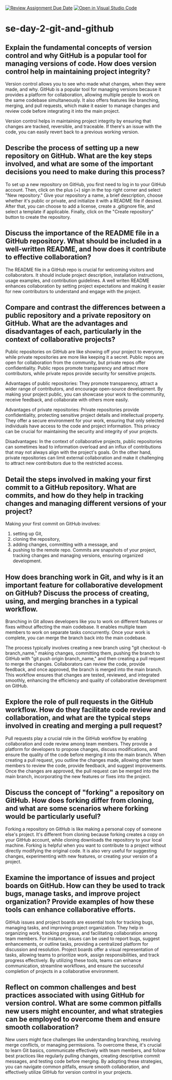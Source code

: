 [![Review Assignment Due Date](https://classroom.github.com/assets/deadline-readme-button-22041afd0340ce965d47ae6ef1cefeee28c7c493a6346c4f15d667ab976d596c.svg)](https://classroom.github.com/a/8wgCKhpZ)
[![Open in Visual Studio Code](https://classroom.github.com/assets/open-in-vscode-2e0aaae1b6195c2367325f4f02e2d04e9abb55f0b24a779b69b11b9e10269abc.svg)](https://classroom.github.com/online_ide?assignment_repo_id=15593445&assignment_repo_type=AssignmentRepo)
# se-day-2-git-and-github
## Explain the fundamental concepts of version control and why GitHub is a popular tool for managing versions of code. How does version control help in maintaining project integrity?
Version control allows you to see who made what changes, when they were made, and why. GitHub is a popular tool for managing versions because it provides a platform for collaboration, allowing multiple people to work on the same codebase simultaneously. It also offers features like branching, merging, and pull requests, which make it easier to manage changes and review code before integrating it into the main project.

Version control helps in maintaining project integrity by ensuring that changes are tracked, reversible, and traceable. If there's an issue with the code, you can easily revert back to a previous working version.

## Describe the process of setting up a new repository on GitHub. What are the key steps involved, and what are some of the important decisions you need to make during this process?
To set up a new repository on GitHub, you first need to log in to your GitHub account. Then, click on the plus (+) sign in the top right corner and select "New repository." Give your repository a name, a brief description, choose whether it's public or private, and initialize it with a README file if desired. After that, you can choose to add a license, create a .gitignore file, and select a template if applicable. Finally, click on the "Create repository" button to create the repository.

## Discuss the importance of the README file in a GitHub repository. What should be included in a well-written README, and how does it contribute to effective collaboration?
The README file in a GitHub repo is crucial for welcoming visitors and collaborators. It should include project description, installation instructions, usage examples, and contribution guidelines. A well writen README enhances collaboration by setting project expectations and making it easier for new contributors to understand and engage with the project.

## Compare and contrast the differences between a public repository and a private repository on GitHub. What are the advantages and disadvantages of each, particularly in the context of collaborative projects?
Public repositories on GitHub are like showing off your project to everyone, while private repositories are more like keeping it a secret. Public repos are open for collaboration from the community, but private repos offer confidentiality. 
Public repos promote transparency and attract more contributors, while private repos provide security for sensitive projects. 

Advantages of public repositories:
They promote transparency, attract a wider range of contributors, and encourage open-source development. 
By making your project public, you can showcase your work to the community, receive feedback, and collaborate with others more easily.

Advantages of private repositories:
Private repositories provide confidentiality, protecting sensitive project details and intellectual property. They offer a secure environment for your work, ensuring that only selected individuals have access to the code and project information. This privacy can be crucial for maintaining the security and integrity of your projects.

Disadvantages: 
In the context of collaborative projects, public repositories can sometimes lead to information overload and an influx of contributions that may not always align with the project's goals. 
On the other hand, private repositories can limit external collaboration and make it challenging to attract new contributors due to the restricted access.


## Detail the steps involved in making your first commit to a GitHub repository. What are commits, and how do they help in tracking changes and managing different versions of your project?
Making your first commit on GitHub involves:
1. setting up Git,
2. cloning the repository,
3. adding changes, committing with a message, and
4. pushing to the remote repo. 
Commits are snapshots of your project, tracking changes and managing versions, ensuring organized development.

## How does branching work in Git, and why is it an important feature for collaborative development on GitHub? Discuss the process of creating, using, and merging branches in a typical workflow.
Branching in Git allows developers like you to work on different features or fixes without affecting the main codebase. It enables multiple team members to work on separate tasks concurrently. Once your work is complete, you can merge the branch back into the main codebase.

The process typically involves creating a new branch using "git checkout -b branch_name," making changes, committing them, pushing the branch to GitHub with "git push origin branch_name," and then creating a pull request to merge the changes. Collaborators can review the code, provide feedback, and once approved, the branch is merged into the main branch. This workflow ensures that changes are tested, reviewed, and integrated smoothly, enhancing the efficiency and quality of collaborative development on GitHub.

## Explore the role of pull requests in the GitHub workflow. How do they facilitate code review and collaboration, and what are the typical steps involved in creating and merging a pull request?
Pull requests play a crucial role in the GitHub workflow by enabling collaboration and code review among team members. They provide a platform for developers to propose changes, discuss modifications, and ensure the quality of the code before merging it into the main branch. 
When creating a pull request, you outline the changes made, allowing other team members to review the code, provide feedback, and suggest improvements. Once the changes are approved, the pull request can be merged into the main branch, incorporating the new features or fixes into the project.

## Discuss the concept of "forking" a repository on GitHub. How does forking differ from cloning, and what are some scenarios where forking would be particularly useful?
Forking a repository on GitHub is like making a personal copy of someone else's project. It's different from cloning because forking creates a copy on your GitHub account, while cloning downloads the repository to your local machine. Forking is helpful when you want to contribute to a project without directly modifying the original code. It is also very useful for suggesting changes, experimenting with new features, or creating your version of a project.

## Examine the importance of issues and project boards on GitHub. How can they be used to track bugs, manage tasks, and improve project organization? Provide examples of how these tools can enhance collaborative efforts.
GitHub issues and project boards are essential tools for tracking bugs, managing tasks, and improving project organization. They help in organizing work, tracking progress, and facilitating collaboration among team members. For instance, issues can be used to report bugs, suggest enhancements, or outline tasks, providing a centralized platform for discussion and resolution. Project boards offer a visual representation of tasks, allowing teams to prioritize work, assign responsibilities, and track progress effectively. By utilizing these tools, teams can enhance communication, streamline workflows, and ensure the successful completion of projects in a collaborative environment.

## Reflect on common challenges and best practices associated with using GitHub for version control. What are some common pitfalls new users might encounter, and what strategies can be employed to overcome them and ensure smooth collaboration?
New users might face challenges like understanding branching, resolving merge conflicts, or managing permissions. To overcome these, it's crucial to learn Git basics, communicate effectively with team members, and follow best practices like regularly pulling changes, creating descriptive commit messages, and testing code before merging. By adopting these strategies, you can navigate common pitfalls, ensure smooth collaboration, and effectively utilize GitHub for version control in your projects.
